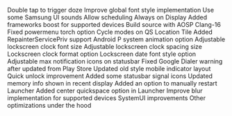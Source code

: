 Double tap to trigger doze
Improve global font style implementation
Use some Samsung UI sounds
Allow scheduling Always on Display
Added frameworks boost for supported devices
Build source with AOSP Clang-16
Fixed powermenu torch option
Cycle modes on QS Location Tile
Added RepainterServicePriv support
Android P system animation option
Adjustable lockscreen clock font size
Adjustable lockscreen clock spacing size
Lockscreen clock format option
Lockscreen date font style option
Adjustable max notification icons on statusbar
Fixed Google Dialer warning after updated from Play Store
Updated old style mobile indicator layout
Quick unlock improvement
Added some statusbar signal icons
Updated memory info shown in recent display
Added an option to manually restart Launcher
Added center quickspace option in Launcher
Improve blur implementation for supported devices
SystemUI improvements
Other optimizations under the hood
